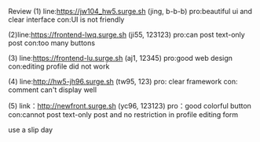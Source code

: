 Review 
(1)
line:https://jw104_hw5.surge.sh (jing, b-b-b)
pro:beautiful ui and clear interface
con:UI is not friendly

(2)line:https://frontend-lwq.surge.sh (ji55, 123123)
pro:can post text-only post
con:too many buttons

(3)
line:https://frontend-lu.surge.sh (aj1, 12345)
pro:good web design
con:editing profile did not work

(4)
line:http://hw5-jh96.surge.sh (tw95, 123)
pro: clear framework
con: comment can't display well


(5)
link：http://newfront.surge.sh (yc96, 123123)
pro：good colorful button
con:cannot post text-only post and no restriction in profile editing form


use a slip day
